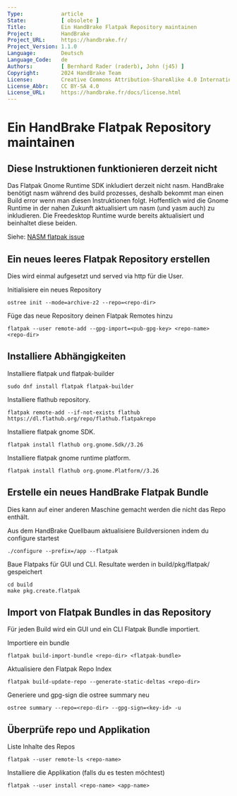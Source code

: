 ```yaml
---
Type:            article
State:           [ obsolete ]
Title:           Ein HandBrake Flatpak Repository maintainen
Project:         HandBrake
Project_URL:     https://handbrake.fr/
Project_Version: 1.1.0
Language:        Deutsch
Language_Code:   de
Authors:         [ Bernhard Rader (raderb), John (j45) ]
Copyright:       2024 HandBrake Team
License:         Creative Commons Attribution-ShareAlike 4.0 International
License_Abbr:    CC BY-SA 4.0
License_URL:     https://handbrake.fr/docs/license.html
---
```


Ein HandBrake Flatpak Repository maintainen
==========================================

## Diese Instruktionen funktionieren derzeit nicht
Das Flatpak Gnome Runtime SDK inkludiert derzeit nicht nasm. HandBrake benötigt nasm während des build prozesses, deshalb bekommt man einen Build error wenn man diesen Instruktionen folgt. Hoffentlich wird die Gnome Runtime in der nahen Zukunft aktualisiert um nasm (und yasm auch) zu inkludieren. Die Freedesktop Runtime wurde bereits aktualisiert und beinhaltet diese beiden.

Siehe: [NASM flatpak issue](https://github.com/flatpak/freedesktop-sdk-images/issues/8)

## Ein neues leeres Flatpak Repository erstellen
Dies wird einmal aufgesetzt und served via http für die User.

Initialisiere ein neues Repository

    ostree init --mode=archive-z2 --repo=<repo-dir>

Füge das neue Repository deinen Flatpak Remotes hinzu

    flatpak --user remote-add --gpg-import=<pub-gpg-key> <repo-name> <repo-dir>

## Installiere Abhängigkeiten
Installiere flatpak und flatpak-builder

    sudo dnf install flatpak flatpak-builder

Installiere flathub repository.

    flatpak remote-add --if-not-exists flathub https://dl.flathub.org/repo/flathub.flatpakrepo

Installiere flatpak gnome SDK.

    flatpak install flathub org.gnome.Sdk//3.26

Installiere flatpak gnome runtime platform.

    flatpak install flathub org.gnome.Platform//3.26

## Erstelle ein neues HandBrake Flatpak Bundle
Dies kann auf einer anderen Maschine gemacht werden die nicht das Repo enthält.

Aus dem HandBrake Quellbaum aktualisiere Buildversionen indem du configure startest

    ./configure --prefix=/app --flatpak

Baue Flatpaks für GUI und CLI.
Resultate werden in build/pkg/flatpak/ gespeichert

    cd build
    make pkg.create.flatpak

## Import von Flatpak Bundles in das Repository
Für jeden Build wird ein GUI und ein CLI Flatpak Bundle importiert.

Importiere ein bundle

    flatpak build-import-bundle <repo-dir> <flatpak-bundle>

Aktualisiere den Flatpak Repo Index

    flatpak build-update-repo --generate-static-deltas <repo-dir>

Generiere und gpg-sign die ostree summary neu

    ostree summary --repo=<repo-dir> --gpg-sign=<key-id> -u

## Überprüfe repo und Applikation
Liste Inhalte des Repos

    flatpak --user remote-ls <repo-name>

Installiere die Applikation (falls du es testen möchtest)

    flatpak --user install <repo-name> <app-name>
